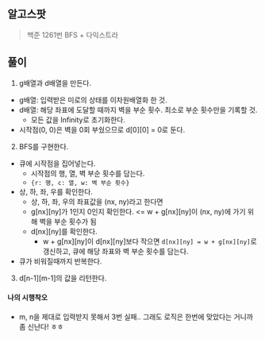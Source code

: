 ## 알고스팟

> 백준 1261번
> BFS + 다익스트라

## 풀이

1. g배열과 d배열을 만든다.

- g배열: 입력받은 미로의 상태를 이차원배열화 한 것.
- d배열: 해당 좌표에 도달할 때까지 벽을 부순 횟수. 최소로 부순 횟수만을 기록할 것.
  - 모든 값을 Infinity로 초기화한다.
- 시작점(0, 0)은 벽을 0회 부쉈으므로 d[0][0] = 0로 둔다.

2. BFS를 구현한다.

- 큐에 시작점을 집어넣는다.
  - 시작점의 행, 열, 벽 부순 횟수를 담는다.
  - `{r: 행, c: 열, w: 벽 부순 횟수}`
- 상, 하, 좌, 우를 확인한다.
  - 상, 하, 좌, 우의 좌표값을 (nx, ny)라고 한다면
  - g[nx][ny]가 1인지 0인지 확인한다. <= w + g[nx][ny]이 (nx, ny)에 가기 위해 벽을 부순 횟수가 됨
  - d[nx][ny]를 확인한다.
    - w + g[nx][ny]이 d[nx][ny]보다 작으면 `d[nx][ny] = w + g[nx][ny]`로 갱신하고, 큐에 해당 좌표와 벽 부순 횟수를 담는다.
- 큐가 비워질때까지 반복한다.

3. d[n-1][m-1]의 값을 리턴한다.

#### 나의 시행착오

- m, n을 제대로 입력받지 못해서 3번 실패.. 그래도 로직은 한번에 맞았다는 거니까 좀 신난다! ㅎㅎ

